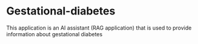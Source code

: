 # Gestational-diabetes
This application is an AI assistant (RAG application) that is used to provide information about gestational diabetes
